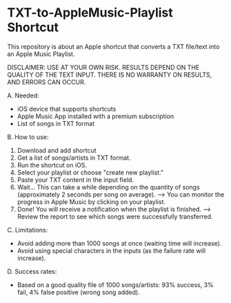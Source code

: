 # TXT-to-AppleMusic-Playlist Shortcut
This repository is about an Apple shortcut that converts a TXT file/text into an Apple Music Playlist.

DISCLAIMER: USE AT YOUR OWN RISK. RESULTS DEPEND ON THE QUALITY OF THE TEXT INPUT. THERE IS NO WARRANTY ON RESULTS, AND ERRORS CAN OCCUR.

A. Needed:
  - iOS device that supports shortcuts
  - Apple Music App installed with a premium subscription
  - List of songs in TXT format
    
B. How to use:
  1. Download and add shortcut
  2. Get a list of songs/artists in TXT format.
  3. Run the shortcut on iOS.
  4. Select your playlist or choose "create new playlist."
  5. Paste your TXT content in the input field.
  6. Wait... This can take a while depending on the quantity of songs (approximately 2 seconds per song on average).
      --> You can monitor the progress in Apple Music by clicking on your playlist.
  7. Done! You will receive a notification when the playlist is finished.
      --> Review the report to see which songs were successfully transferred.
     
C. Limitations:
  - Avoid adding more than 1000 songs at once (waiting time will increase).
  - Avoid using special characters in the inputs (as the failure rate will increase).
    
D. Success rates:
  - Based on a good quality file of 1000 songs/artists: 93% success, 3% fail, 4% false positive (wrong song added).
